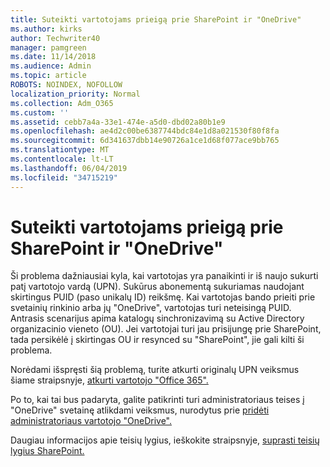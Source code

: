 ```yaml
---
title: Suteikti vartotojams prieigą prie SharePoint ir "OneDrive"
ms.author: kirks
author: Techwriter40
manager: pamgreen
ms.date: 11/14/2018
ms.audience: Admin
ms.topic: article
ROBOTS: NOINDEX, NOFOLLOW
localization_priority: Normal
ms.collection: Adm_O365
ms.custom: ''
ms.assetid: cebb7a4a-33e1-474e-a5d0-dbd02a80b1e9
ms.openlocfilehash: ae4d2c00be6387744bdc84e1d8a021530f80f8fa
ms.sourcegitcommit: 6d341637dbb14e90726a1ce1d68f077ace9bb765
ms.translationtype: MT
ms.contentlocale: lt-LT
ms.lasthandoff: 06/04/2019
ms.locfileid: "34715219"
---
```

# <a name="give-users-access-to-sharepoint-and-onedrive"></a>Suteikti vartotojams prieigą prie SharePoint ir "OneDrive"

<p><span style="mso-bidi-font-family: Calibri; mso-bidi-theme-font: minor-latin;">Ši problema dažniausiai kyla, kai vartotojas yra panaikinti ir iš naujo sukurti patį vartotojo vardą (UPN). Sukūrus abonementą sukuriamas naudojant skirtingus PUID (paso unikalų ID) reikšmę. Kai vartotojas bando prieiti prie svetainių rinkinio arba jų "OneDrive", vartotojas turi neteisingą PUID. Antrasis scenarijus apima katalogų sinchronizavimą su Active Directory organizacinio vieneto (OU). Jei vartotojai turi jau prisijungę prie SharePoint, tada persikėlė į skirtingas OU ir resynced su "SharePoint", jie gali kilti ši problema.</span></p> <p><span style="mso-bidi-font-family: Calibri; mso-bidi-theme-font: minor-latin;">Norėdami išspręsti šią problemą, turite atkurti originalų UPN veiksmus šiame straipsnyje, <a href="https://docs.microsoft.com/en-us/office365/admin/add-users/restore-user?view=o365-worldwide">atkurti vartotojo "Office 365".</a></span></p> <p><span style="mso-bidi-font-family: Calibri; mso-bidi-theme-font: minor-latin;">Po to, kai tai bus padaryta, galite patikrinti turi administratoriaus teises į "OneDrive" svetainę atlikdami veiksmus, nurodytus prie <a href="https://docs.microsoft.com/en-us/sharepoint/manage-user-profiles?redirectSourcePath=%252fen-us%252farticle%252fmanage-user-profiles-in-the-sharepoint-admin-center-494bec9c-6654-41f0-920f-f7f937ea9723#add-and-remove-admins-for-a-users-onedrive">pridėti administratoriaus vartotojo "OneDrive".</a></span></p> <p><span style="mso-bidi-font-family: Calibri; mso-bidi-theme-font: minor-latin;">Daugiau informacijos apie teisių lygius, ieškokite straipsnyje, <a href="https://docs.microsoft.com/en-us/sharepoint/understanding-permission-levels">suprasti teisių lygius SharePoint.</a>&nbsp;</span></p>
